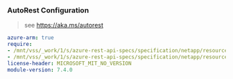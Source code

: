 ### AutoRest Configuration

> see https://aka.ms/autorest

``` yaml
azure-arm: true
require:
- /mnt/vss/_work/1/s/azure-rest-api-specs/specification/netapp/resource-manager/readme.md
- /mnt/vss/_work/1/s/azure-rest-api-specs/specification/netapp/resource-manager/readme.go.md
license-header: MICROSOFT_MIT_NO_VERSION
module-version: 7.4.0
```